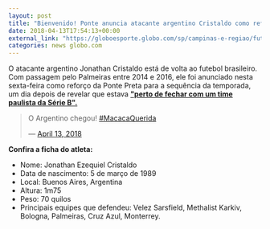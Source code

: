 ```yaml
---
layout: post
title: "Bienvenido! Ponte anuncia atacante argentino Cristaldo como reforço"
date: 2018-04-13T17:54:13+00:00
external_link: "https://globoesporte.globo.com/sp/campinas-e-regiao/futebol/times/ponte-preta/noticia/bienvenido-ponte-anuncia-atacante-argentino-cristaldo-como-reforco-para-a-serie-b.ghtml"
categories: news globo.com
---
```

 
 
 

 
 
 
 

O atacante argentino Jonathan Cristaldo está de volta ao futebol brasileiro. Com passagem pelo Palmeiras entre 2014 e 2016, ele foi anunciado nesta sexta-feira como reforço da Ponte Preta para a sequência da temporada, um dia depois de revelar que estava [**"perto de fechar com um time paulista da Série B".**](https://globoesporte.globo.com/sp/campinas-e-regiao/futebol/times/ponte-preta/noticia/cristaldo-da-pista-sobre-acerto-com-a-ponte-perto-de-time-paulista-da-serie-b.ghtml)

 
 
 > O Argentino chegou! [#MacacaQuerida](https://twitter.com/hashtag/MacacaQuerida?src=hash&ref_src=twsrc%5Etfw)
> 
> — [April 13, 2018](https://twitter.com/aapp_oficial/status/984843328960303106) 
 
 

**Confira a ficha do atleta:**

 
 
 
 

- Nome: Jonathan Ezequiel Cristaldo
- Data de nascimento: 5 de março de 1989
- Local: Buenos Aires, Argentina
- Altura: 1m75
- Peso: 70 quilos
- Principais equipes que defendeu: Velez Sarsfield, Methalist Karkiv, Bologna, Palmeiras, Cruz Azul, Monterrey.
 
 
 
